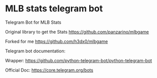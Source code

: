# MLB stats telegram bot
Telegram Bot for MLB Stats

Original library to get the Stats
https://github.com/panzarino/mlbgame

Forked for me
https://github.com/h3dx0/mlbgame

Telegram bot documentation:

Wrapper: https://github.com/python-telegram-bot/python-telegram-bot

Official Doc:
https://core.telegram.org/bots
